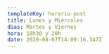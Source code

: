 ```yaml
---
templateKey: horario-post
title: Lunes y Miércoles
dias: Martes y Viernes
hora: 18h30 y 20h
date: 2020-08-07T14:09:16.347Z
---
```


